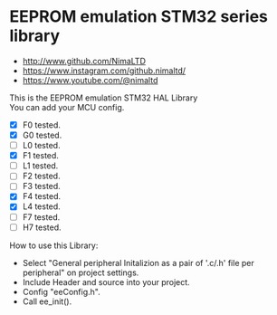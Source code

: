 # EEPROM emulation STM32 series library
* http://www.github.com/NimaLTD   
* https://www.instagram.com/github.nimaltd/   
* https://www.youtube.com/@nimaltd  

This is the EEPROM emulation STM32 HAL Library  
You can add your MCU config.

* [x] F0 tested.
* [x] G0 tested.
* [ ] L0 tested.
* [x] F1 tested.
* [ ] L1 tested.
* [ ] F2 tested.
* [ ] F3 tested.
* [x] F4 tested.
* [x] L4 tested.
* [ ] F7 tested.
* [ ] H7 tested.

How to use this Library:
* Select "General peripheral Initalizion as a pair of '.c/.h' file per peripheral" on project settings.   
* Include Header and source into your project.   
* Config "eeConfig.h".   
* Call ee_init().

